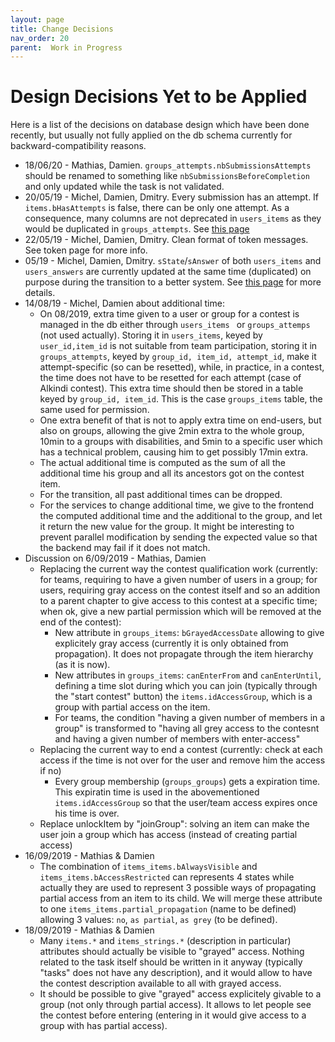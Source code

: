 ```yaml
---
layout: page
title: Change Decisions
nav_order: 20
parent:  Work in Progress
---
```


# Design Decisions Yet to be Applied

Here is a list of the decisions on database design which have been done recently, but usually not fully applied on the db schema currently for backward-compatibility reasons.

* 18/06/20 - Mathias, Damien. `groups_attempts.nbSubmissionsAttempts` should be renamed to something like `nbSubmissionsBeforeCompletion` and only updated while the task is not validated.
* 20/05/19 - Michel, Damien, Dmitry. Every submission has an attempt. If `items.bHasAttempts` is false, there can be only one attempt. As a consequence, many columns are not deprecated in `users_items` as they would be duplicated in `groups_attempts`.  See [this page](../database/answers_attempts)
* 22/05/19 - Michel, Damien, Dmitry. Clean format of token messages. See token page for more info.
* 05/19 - Michel, Damien, Dmitry. `sState`/`sAnswer` of both `users_items` and `users_answers` are currently updated at the same time (duplicated) on purpose during the transition to a better system. See [this page](../database/answers_attempts) for more details.
* 14/08/19 - Michel, Damien about additional time:
  * On 08/2019, extra time given to a user or group for a contest is managed in the db either through `users_items ` or `groups_attemps` (not used actually). Storing it in `users_items`, keyed by `user_id,item_id` is not suitable from team participation, storing it in `groups_attempts`, keyed by `group_id, item_id, attempt_id`, make it attempt-specific (so can be resetted), while, in practice, in a contest, the time does not have to be resetted for each attempt (case of Alkindi contest). This extra time should then be stored in a table keyed by `group_id, item_id`. This is the case `groups_items` table, the same used for permission.
  * One extra benefit of that is not to apply extra time on end-users, but also on groups, allowing the give 2min extra to the whole group, 10min to a groups with disabilities, and 5min to a specific user which has a technical problem, causing him to get possibly 17min extra.
  * The actual additional time is computed as the sum of all the additional time his group and all its ancestors got on the contest item.
  * For the transition, all past additional times can be dropped.
  * For the services to change additional time, we give to the frontend the computed additional time and the additional to the group, and let it return the new value for the group. It might be interesting to prevent parallel modification by sending the expected value so that the backend may fail if it does not match.
* Discussion on 6/09/2019 - Mathias, Damien
  * Replacing the current way the contest qualification work (currently: for teams, requiring to have a given number of users in a group; for users, requiring gray access on the contest itself and so an addition to a parent chapter to give access to this contest at a specific time; when ok, give a new partial permission which will be removed at the end of the contest):
    - New attribute in `groups_items`: `bGrayedAccessDate` allowing to give explicitely gray access (currently it is only obtained from propagation).  It does not propagate through the item hierarchy (as it is now).
    - New attributes in `groups_items`: `canEnterFrom` and `canEnterUntil`, defining a time slot during which you can join (typically through the "start contest" button) the `items.idAccessGroup`, which is a group with partial access on the item.
    - For teams, the condition "having a given number of members in a group" is transformed to "having all grey access to the contesnt and having a given number of members with enter-access"
  * Replacing the current way to end a contest (currently: check at each access if the time is not over for the user and remove him the access if no)
    - Every group membership (`groups_groups`) gets a expiration time. This expiratin time is used in the abovementioned `items.idAccessGroup` so that the user/team access expires once his time is over.
  * Replace unlockItem by "joinGroup": solving an item can make the user join a group which has access (instead of creating partial access)
* 16/09/2019 - Mathias & Damien
  * The combination of `items_items.bAlwaysVisible` and `items_items.bAccessRestricted` can represents 4 states while actually they are used to represent 3 possible ways of propagating partial access from an item to its child. We will merge these attribute to one `items_items.partial_propagation` (name to be defined) allowing 3 values: `no`, `as partial`, `as grey` (to be defined).
* 18/09/2019 - Mathias & Damien
  * Many `items.*` and `items_strings.*` (description in particular) attributes should actually be visible to "grayed" access. Nothing related to the task itself should be written in it anyway (typically "tasks" does not have any description), and it would allow to have the contest description available to all with grayed access.
  * It should be possible to give "grayed" access explicitely givable to a group (not only through partial access). It allows to let people see the contest before entering (entering in it would give access to a group with has partial access).
